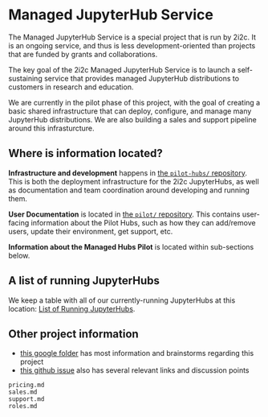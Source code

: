 # Managed JupyterHub Service

The Managed JupyterHub Service is a special project that is run by 2i2c.
It is an ongoing service, and thus is less development-oriented than projects that are funded by grants and collaborations.

The key goal of the 2i2c Managed JupyterHub Service is to launch a self-sustaining service that provides managed JupyterHub distributions to customers in research and education.

We are currently in the pilot phase of this project, with the goal of creating a basic shared infrastructure that can deploy, configure, and manage many JupyterHub distributions.
We are also building a sales and support pipeline around this infrasturcture.

## Where is information located?

**Infrastructure and development** happens in [the `pilot-hubs/` repository](https://github.com/2i2c-org/pilot-hubs).
This is both the deployment infrastructure for the 2i2c JupyterHubs, as well as documentation and team coordination around developing and running them.

**User Documentation** is located in [the `pilot/` repository](https://github.com/2i2c-org/pilot). This contains user-facing information about the Pilot Hubs, such as how they can add/remove users, update their environment, get support, etc.

**Information about the Managed Hubs Pilot** is located within sub-sections below.

## A list of running JupyterHubs

We keep a table with all of our currently-running JupyterHubs at this location: [List of Running JupyterHubs](https://pilot-hubs.2i2c.org/en/latest/reference/hubs.html).

## Other project information

- [this google folder](https://drive.google.com/drive/folders/1HEEfyT2h_fKeqKdsz9Ftiw9Be1Uj48D6?usp=sharing) has most information and brainstorms regarding this project
- [this github issue](https://github.com/2i2c-org/meta/issues/94) also has several relevant links and discussion points

```{toctree}
pricing.md
sales.md
support.md
roles.md
```
